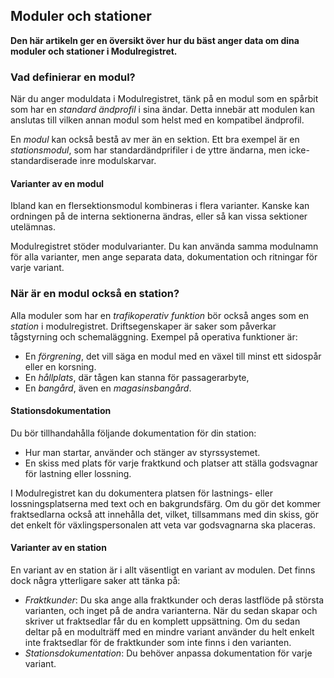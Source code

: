 ﻿## Moduler och stationer
**Den här artikeln ger en översikt över hur du bäst anger data
om dina moduler och stationer i Modulregistret.**

### Vad definierar en modul?
När du anger moduldata i Modulregistret, tänk på en modul
som en spårbit som har en *standard ändprofil* i sina ändar.
Detta innebär att modulen kan anslutas till vilken annan modul som helst med 
en kompatibel ändprofil.

 
En *modul* kan också bestå av mer än en sektion.
Ett bra exempel är en *stationsmodul*, som har standardändprifiler i de yttre ändarna,
men icke-standardiserade inre modulskarvar.

#### Varianter av en modul
Ibland kan en flersektionsmodul kombineras i flera varianter.
Kanske kan ordningen på de interna sektionerna ändras, eller så kan vissa sektioner utelämnas.

Modulregistret stöder modulvarianter. Du kan använda samma modulnamn för alla varianter,
men ange separata data, dokumentation och ritningar för varje variant.

### När är en modul också en station?
Alla moduler som har en *trafikoperativ funktion* bör också anges som en *station* i modulregistret.
Driftsegenskaper är saker som påverkar tågstyrning och schemaläggning.
Exempel på operativa funktioner är:
- En *förgrening*, det vill säga en modul med en växel till minst ett sidospår eller en korsning.
- En *hållplats*, där tågen kan stanna för passagerarbyte,
- En *bangård*, även en *magasinsbangård*.

#### Stationsdokumentation
Du bör tillhandahålla följande dokumentation för din station:
- Hur man startar, använder och stänger av styrssystemet.
- En skiss med plats för varje fraktkund och platser att ställa godsvagnar för lastning eller lossning.

I Modulregistret kan du dokumentera platsen för lastnings- eller lossningsplatserna
med text och en bakgrundsfärg.
Om du gör det kommer fraktsedlarna också att innehålla det,
vilket, tillsammans med din skiss, gör det enkelt för växlingspersonalen
att veta var godsvagnarna ska placeras.


#### Varianter av en station
En variant av en station är i allt väsentligt en variant av modulen.
Det finns dock några ytterligare saker att tänka på:
- *Fraktkunder*: Du ska ange alla fraktkunder och deras lastflöde på
största varianten, och inget på de andra varianterna.
När du sedan skapar och skriver ut fraktsedlar får du en komplett uppsättning.
Om du sedan deltar på en modulträff med en mindre variant använder du helt enkelt inte
fraktsedlar för de fraktkunder som inte finns i den varianten.
- *Stationsdokumentation*: Du behöver anpassa dokumentation för varje variant.

